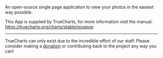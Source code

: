 An open-source single page application to view your photos in the easiest way possible.

This App is supplied by TrueCharts, for more information visit the manual: https://truecharts.org/charts/stable/pixapop

---

TrueCharts can only exist due to the incredible effort of our staff.
Please consider making a [donation](https://truecharts.org/docs/about/sponsor) or contributing back to the project any way you can!
